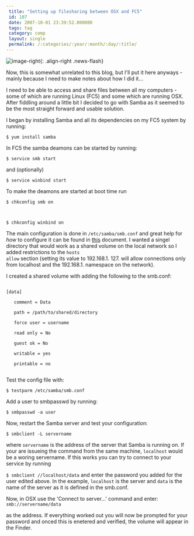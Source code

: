 ```yaml
---
 title: "Setting up filesharing between OSX and FC5"
 id: 107
 date: 2007-10-01 23:39:52.000000
 tags: tag
 category: comp
 layout: single
 permalink: /:categories/:year/:month/:day/:title/
---
```

![image-right](/assets/images/){: .align-right .news-flash}

Now, this is somewhat unrelated to this blog, but I'll put it here anyways - mainly because I need to make notes about how I did it...



I need to be able to access and share files between all my computers - some of which are running Linux (FC5) and some which are running OSX. After fiddling around a little bit I decided to go with Samba as it seemed to be the most straight forward and usable solution.



I began by installing Samba and all its dependencies on my FC5 system by running:



<code>$ yum install samba</code>



In FC5 the samba deamons can be started by running:


<code>$ service smb start</code>


and (optionally) 


<code>$ service winbind start</code>


To make the deamons are started at boot time run


<code>$ chkconfig smb on


$ chkconfig winbind on</code>



The main configuration is done in <code>/etc/samba/smb.conf</code> and great help for <em>how</em> to configure it can be found in <a href="http://www.samba.org/samba/docs/Samba-HOWTO-Collection.pdf">this</a> document. I wanted a singel directory that would work as a shared volume on the local network so I added restrictions to the <code>hosts allow</code> section (setting its value to 192.168.1. 127. will allow connections only from localhost and the 192.168.1. namespace on the network).



I created a shared volume with adding the following to the smb.conf: 


<code>
[data]<br />
   comment = Data<br />
   path = /path/to/shared/directory<br />
   force user = username<br />
   read only = No<br />
   guest ok = No<br />
   writable = yes<br />
   printable = no<br />
</code>



Test the config file with:


<code>$ testparm /etc/samba/smb.conf</code>


Add a user to smbpasswd by running:


<code>$ smbpasswd -a user</code>





Now, restart the Samba server and test your configuration:


<code>$ smbclient -L servername</code> 


where <code>servername</code> is the address of the server that Samba is running on. If your are issueing the command from the same machine, <code>localhost</code> would be a woring servername. If this works you can try to connect to your service by running


<code>$ smbclient //localhost/data</code>
and enter the password you added for the user edited above. In the example, <code>localhost</code> is the server and <code>data</code> is the name of the server as it is defined in the smb.conf.



Now, in OSX use the 'Connect to server...' command and enter:
<code>smb://servername/data</code>


as the address. If everything worked out you will now be prompted for your password and onced this is enetered and verified, the volume will appear in the Finder.

